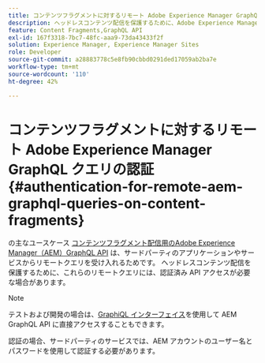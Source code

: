 ```yaml
---
title: コンテンツフラグメントに対するリモート Adobe Experience Manager GraphQL クエリの認証
description: ヘッドレスコンテンツ配信を保護するために、Adobe Experience Manager GraphQL のリモートクエリに必要な認証について説明します。
feature: Content Fragments,GraphQL API
exl-id: 167f3318-7bc7-48fc-aaa9-73da43433f2f
solution: Experience Manager, Experience Manager Sites
role: Developer
source-git-commit: a28883778c5e8fb90cbbd0291ded17059ab2ba7e
workflow-type: tm+mt
source-wordcount: '110'
ht-degree: 42%

---
```


# コンテンツフラグメントに対するリモート Adobe Experience Manager GraphQL クエリの認証 {#authentication-for-remote-aem-graphql-queries-on-content-fragments}

の主なユースケース [コンテンツフラグメント配信用のAdobe Experience Manager（AEM）GraphQL API](/help/sites-developing/headless/graphql-api/graphql-api-content-fragments.md) は、サードパーティのアプリケーションやサービスからリモートクエリを受け入れるためです。 ヘッドレスコンテンツ配信を保護するために、これらのリモートクエリには、認証済み API アクセスが必要な場合があります。

>[!NOTE]
>
>テストおよび開発の場合は、[GraphiQL インターフェイス](/help/sites-developing/headless/graphql-api/graphql-api-content-fragments.md#graphiql-interface)を使用して AEM GraphQL API に直接アクセスすることもできます。

認証の場合、サードパーティのサービスでは、AEM アカウントのユーザー名とパスワードを使用して認証する必要があります。

<!-- 6.5.10.0 - does this content/page need to be migrated? -->

<!--
For authentication the third-party service needs to [retrieve an Access Token](#retrieving-access-token), that can then be [used in the GraphQL Request](#use-access-token-in-graphql-request).

## Retrieving an Access Token {#retrieving-access-token}

See [Generating Access Tokens for Server Side APIs](/help/sites-developing/generating-access-tokens-for-server-side-apis.md) for full details.

## Using the Access Token in a GraphQL Request {#use-access-token-in-graphql-request}

For a third-party service to connect with an AEM instance it needs to have an *Access Token*. The service must then add this token to the `Authorization` header on the POST request. 

For example, a GraphQL Authorization Header:

```xml
Authorization: Bearer <access_token>
```

## Permission Requirements {#permission-requirements}

All requests made using the access token will actually be made *by the user account that generated the token*. 

This means that you need to check that the account has the permissions required to run GraphQL queries. 

You can check this by using GraphiQL on the local instance.
-->
